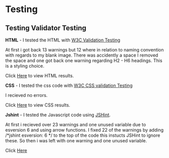 # Testing 

## Testing Validator Testing 
 **HTML** - I tested the HTML with [W3C Validation Testing](https://validator.w3.org/) 

 At first i got back 13 warnings but 12 where in relation to naming convention with regards to my blank image. There was accidently a space I removed the space and one got back one warning regarding H2 - H6 headings. This is a styling choice. 

 Click [Here](/workspace/Mario-Memory-game/assets/images/html.png) to view HTML results.

 **CSS** - I tested the css code with [W3C CSS validation Testing](https://jigsaw.w3.org/css-validator/)

 I recieved no errors. 

 Click [Here](/workspace/Mario-Memory-game/assets/images/css.png) to view CSS results.

 **Jshint** - I tested the Javascript code using [JSHint](https://jshint.com/).

 At first i recieved over 23 warnings and one unused variable due to esversion 6 and using arrow functions. I fixed 22 of the warnings by adding  /*jshint esversion: 6 */ to the top of the code this instucts JSHint to ignore these. So then i was left with one warning and one unused variable. 

 Click [Here]()